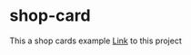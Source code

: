 # shop-card
This a shop cards example
[Link](https://github.com/vazgenM2/shop-card) to this project
